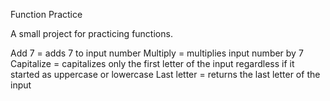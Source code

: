 Function Practice

A small project for practicing functions.

Add 7 = adds 7 to input number
Multiply = multiplies input number by 7
Capitalize = capitalizes only the first letter of the input regardless if it started as uppercase or lowercase
Last letter = returns the last letter of the input

